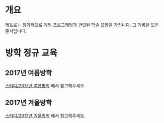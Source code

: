 <!-- TITLE: 스터디 -->
<!-- SUBTITLE: 레트로의 교육 일지를 모아둔 문서입니다.  -->

# 개요
레트로는 정기적으로 게임 프로그래밍과 관련된 학술 모임을 가집니다.
그 기록을 모은 문서입니다.

# 방학 정규 교육
## 2017년 여름방학
[스터디/2017년 여름방학](/스터디/2017-년-여름방학) 에서 참고해주세요.

## 2017년 겨울방학
[스터디/2017년 겨울방학](/스터디/2017-년-겨울방학) 에서 참고해주세요.
